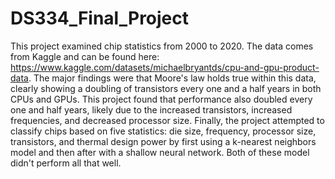 # DS334_Final_Project

This project examined chip statistics from 2000 to 2020. The data comes from Kaggle and can be found here: https://www.kaggle.com/datasets/michaelbryantds/cpu-and-gpu-product-data. The major findings were that Moore's law holds true within this data, clearly showing a doubling of transistors every one and a half years in both CPUs and GPUs. This project found that performance also doubled every one and half years, likely due to the increased transistors, increased frequencies, and decreased processor size. Finally, the project attempted to classify chips based on five statistics: die size, frequency, processor size, transistors, and thermal design power by first using a k-nearest neighbors model and then after with a shallow neural network. Both of these model didn't perform all that well.
